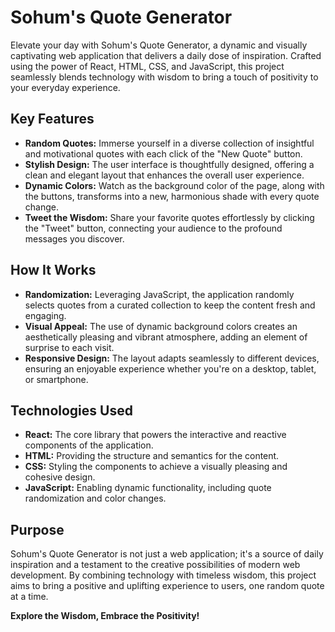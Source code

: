 # Sohum's Quote Generator

Elevate your day with Sohum's Quote Generator, a dynamic and visually captivating web application that delivers a daily dose of inspiration. Crafted using the power of React, HTML, CSS, and JavaScript, this project seamlessly blends technology with wisdom to bring a touch of positivity to your everyday experience.

## Key Features

- **Random Quotes:** Immerse yourself in a diverse collection of insightful and motivational quotes with each click of the "New Quote" button.
- **Stylish Design:** The user interface is thoughtfully designed, offering a clean and elegant layout that enhances the overall user experience.
- **Dynamic Colors:** Watch as the background color of the page, along with the buttons, transforms into a new, harmonious shade with every quote change.
- **Tweet the Wisdom:** Share your favorite quotes effortlessly by clicking the "Tweet" button, connecting your audience to the profound messages you discover.

## How It Works

- **Randomization:** Leveraging JavaScript, the application randomly selects quotes from a curated collection to keep the content fresh and engaging.
- **Visual Appeal:** The use of dynamic background colors creates an aesthetically pleasing and vibrant atmosphere, adding an element of surprise to each visit.
- **Responsive Design:** The layout adapts seamlessly to different devices, ensuring an enjoyable experience whether you're on a desktop, tablet, or smartphone.

## Technologies Used

- **React:** The core library that powers the interactive and reactive components of the application.
- **HTML:** Providing the structure and semantics for the content.
- **CSS:** Styling the components to achieve a visually pleasing and cohesive design.
- **JavaScript:** Enabling dynamic functionality, including quote randomization and color changes.

## Purpose

Sohum's Quote Generator is not just a web application; it's a source of daily inspiration and a testament to the creative possibilities of modern web development. By combining technology with timeless wisdom, this project aims to bring a positive and uplifting experience to users, one random quote at a time.

**Explore the Wisdom, Embrace the Positivity!**
